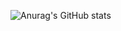 ![Anurag's GitHub stats](https://github-readme-stats.vercel.app/api?username=Matty-7&count_private=true&show_icons=true)

